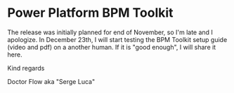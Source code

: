 # Power Platform BPM Toolkit

The release was initially planned for end of November, so I'm late and I apologize.
In December 23th, I will start testing the BPM Toolkit setup guide (video and pdf) on a another human. If it is "good enough", I will share it here.

Kind regards

Doctor Flow aka "Serge Luca"
